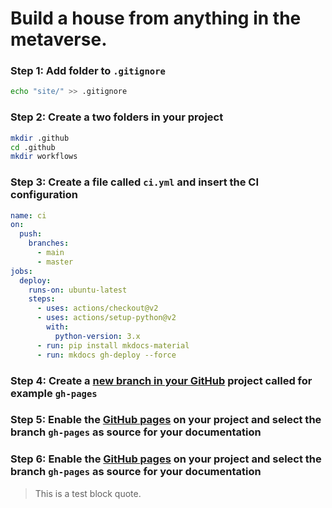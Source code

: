 # Build a house from anything in the metaverse. 

### Step 1: Add folder to `.gitignore`

```sh
echo "site/" >> .gitignore
```

### Step 2: Create a two folders in your project

```sh
mkdir .github
cd .github
mkdir workflows
```

### Step 3: Create a file called `ci.yml` and insert the CI configuration

```yml
name: ci
on:
  push:
    branches:
      - main
      - master
jobs:
  deploy:
    runs-on: ubuntu-latest
    steps:
      - uses: actions/checkout@v2
      - uses: actions/setup-python@v2
        with:
          python-version: 3.x
      - run: pip install mkdocs-material
      - run: mkdocs gh-deploy --force
```

### Step 4: Create a [new branch in your GitHub](https://docs.github.com/en/github/collaborating-with-issues-and-pull-requests/creating-and-deleting-branches-within-your-repository) project called for example `gh-pages`

### Step 5: Enable the [GitHub pages](https://pages.github.com) on your project and select the branch `gh-pages` as source for your documentation

### Step 6: Enable the [GitHub pages](https://pages.github.com) on your project and select the branch `gh-pages` as source for your documentation

> This is a test block quote. 